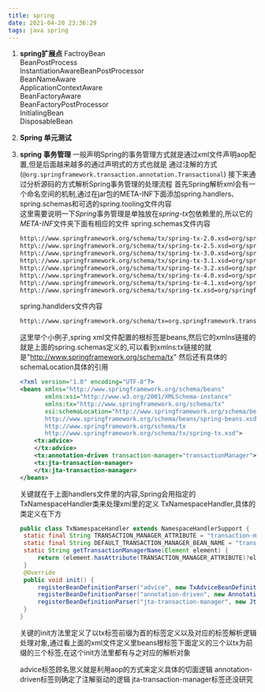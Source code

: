 ```yaml
---
title: spring
date: 2021-04-20 23:36:29
tags: java spring
---
```

1. **spring扩展点**
   FactroyBean  
   BeanPostProcess  
   InstantiationAwareBeanPostProcessor  
   BeanNameAware  
   ApplicationContextAware  
   BeanFactoryAware  
   BeanFactoryPostProcessor  
   InitialingBean  
   DisposableBean
   
2. **Spring 单元测试**

3. **spring 事务管理**
   一般声明Spring的事务管理方式就是通过xml文件声明aop配置,但是后面越来越多的通过声明式的方式也就是
   通过注解的方式(```@org.springframework.transaction.annotation.Transactional```)
   接下来通过分析源码的方式解析Spring事务管理的处理流程
   首先Spring解析xml会有一个命名空间的机制,通过在jar包的META-INF下面添加spring.handlers、
   spring.schemas和可选的spring.tooling文件内容  
   这里需要说明一下*Spring*事务管理是单独放在*spring-tx*包依赖里的,所以它的*META-INF*文件夹下面有相应的文件
   spring.schemas文件内容
   
   ```xml
   http\://www.springframework.org/schema/tx/spring-tx-2.0.xsd=org/springframework/transaction/config/spring-tx-2.0.xsd
   http\://www.springframework.org/schema/tx/spring-tx-2.5.xsd=org/springframework/transaction/config/spring-tx-2.5.xsd
   http\://www.springframework.org/schema/tx/spring-tx-3.0.xsd=org/springframework/transaction/config/spring-tx-3.0.xsd
   http\://www.springframework.org/schema/tx/spring-tx-3.1.xsd=org/springframework/transaction/config/spring-tx-3.1.xsd
   http\://www.springframework.org/schema/tx/spring-tx-3.2.xsd=org/springframework/transaction/config/spring-tx-3.2.xsd
   http\://www.springframework.org/schema/tx/spring-tx-4.0.xsd=org/springframework/transaction/config/spring-tx-4.0.xsd
   http\://www.springframework.org/schema/tx/spring-tx-4.1.xsd=org/springframework/transaction/config/spring-tx-4.1.xsd
   http\://www.springframework.org/schema/tx/spring-tx.xsd=org/springframework/transaction/config/spring-tx-4.1.xsd
   ```
   
   spring.handlders文件内容
   
   ```xml
   http\://www.springframework.org/schema/tx=org.springframework.transaction.config.TxNamespaceHandler
   ```
   
   这里举个小例子,spring xml文件配置的根标签是beans,然后它的xmlns链接的就是上面的spring.schemas定义的,可以看到xmlns:tx链接的就是"http://www.springframework.org/schema/tx" 然后还有具体的schemaLocation具体的引用
   
   ```xml
   <?xml version="1.0" encoding="UTF-8"?>
   <beans xmlns="http://www.springframework.org/schema/beans"
          xmlns:xsi="http://www.w3.org/2001/XMLSchema-instance"
          xmlns:tx="http://www.springframework.org/schema/tx"
          xsi:schemaLocation="http://www.springframework.org/schema/beans
          http://www.springframework.org/schema/beans/spring-beans.xsd
          http://www.springframework.org/schema/tx
          http://www.springframework.org/schema/tx/spring-tx.xsd">
       <tx:advice>
       </tx:advice>
       <tx:annotation-driven transaction-manager="transactionManager"></tx:annotation-driven>
       <tx:jta-transaction-manager>
       </tx:jta-transaction-manager>
   </beans>
   ```
   
   关键就在于上面handlers文件里的内容,Spring会用指定的TxNamespaceHandler类来处理xml里的定义
   TxNamespaceHandler,具体的类定义在下方
   
   ```java
   public class TxNamespaceHandler extends NamespaceHandlerSupport {
   	static final String TRANSACTION_MANAGER_ATTRIBUTE = "transaction-manager";
   	static final String DEFAULT_TRANSACTION_MANAGER_BEAN_NAME = "transactionManager";
   	static String getTransactionManagerName(Element element) {
   		return (element.hasAttribute(TRANSACTION_MANAGER_ATTRIBUTE)?element.getAttribute(TRANSACTION_MANAGER_ATTRIBUTE):DEFAULT_TRANSACTION_MANAGER_BEAN_NAME);
   	}
   	@Override
   	public void init() {
   		registerBeanDefinitionParser("advice", new TxAdviceBeanDefinitionParser());
   		registerBeanDefinitionParser("annotation-driven", new AnnotationDrivenBeanDefinitionParser());
   		registerBeanDefinitionParser("jta-transaction-manager", new JtaTransactionManagerBeanDefinitionParser());
   	}
   }
   ```
   
   关键的init方法里定义了以tx标签前缀为首的标签定义以及对应的标签解析逻辑处理对象,通过看上面的xml文件定义里beans根标签下面定义的三个以tx为前缀的三个标签,在这个init方法里都有与之对应的解析对象
   
   advice标签顾名思义就是利用aop的方式来定义具体的切面逻辑
   annotation-driven标签则确定了注解驱动的逻辑
   jta-transaction-manager标签还没研究